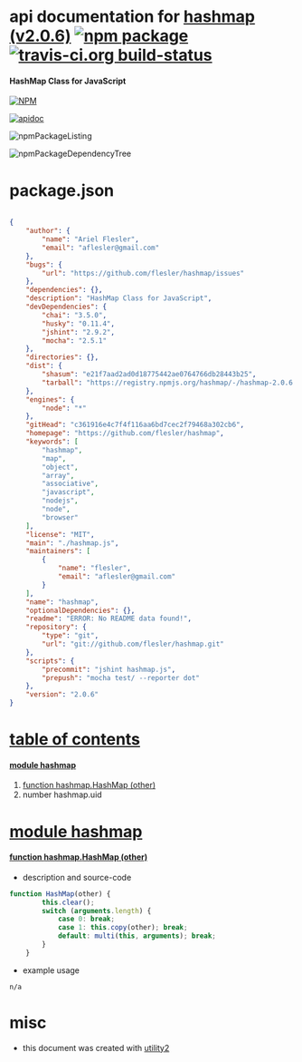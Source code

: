 # api documentation for  [hashmap (v2.0.6)](https://github.com/flesler/hashmap)  [![npm package](https://img.shields.io/npm/v/npmdoc-hashmap.svg?style=flat-square)](https://www.npmjs.org/package/npmdoc-hashmap) [![travis-ci.org build-status](https://api.travis-ci.org/npmdoc/node-npmdoc-hashmap.svg)](https://travis-ci.org/npmdoc/node-npmdoc-hashmap)
#### HashMap Class for JavaScript

[![NPM](https://nodei.co/npm/hashmap.png?downloads=true)](https://www.npmjs.com/package/hashmap)

[![apidoc](https://npmdoc.github.io/node-npmdoc-hashmap/build/screenCapture.buildNpmdoc.browser._2Fhome_2Ftravis_2Fbuild_2Fnpmdoc_2Fnode-npmdoc-hashmap_2Ftmp_2Fbuild_2Fapidoc.html.png)](https://npmdoc.github.io/node-npmdoc-hashmap/build/apidoc.html)

![npmPackageListing](https://npmdoc.github.io/node-npmdoc-hashmap/build/screenCapture.npmPackageListing.svg)

![npmPackageDependencyTree](https://npmdoc.github.io/node-npmdoc-hashmap/build/screenCapture.npmPackageDependencyTree.svg)



# package.json

```json

{
    "author": {
        "name": "Ariel Flesler",
        "email": "aflesler@gmail.com"
    },
    "bugs": {
        "url": "https://github.com/flesler/hashmap/issues"
    },
    "dependencies": {},
    "description": "HashMap Class for JavaScript",
    "devDependencies": {
        "chai": "3.5.0",
        "husky": "0.11.4",
        "jshint": "2.9.2",
        "mocha": "2.5.1"
    },
    "directories": {},
    "dist": {
        "shasum": "e21f7aad2ad0d18775442ae0764766db28443b25",
        "tarball": "https://registry.npmjs.org/hashmap/-/hashmap-2.0.6.tgz"
    },
    "engines": {
        "node": "*"
    },
    "gitHead": "c361916e4c7f4f116aa6bd7cec2f79468a302cb6",
    "homepage": "https://github.com/flesler/hashmap",
    "keywords": [
        "hashmap",
        "map",
        "object",
        "array",
        "associative",
        "javascript",
        "nodejs",
        "node",
        "browser"
    ],
    "license": "MIT",
    "main": "./hashmap.js",
    "maintainers": [
        {
            "name": "flesler",
            "email": "aflesler@gmail.com"
        }
    ],
    "name": "hashmap",
    "optionalDependencies": {},
    "readme": "ERROR: No README data found!",
    "repository": {
        "type": "git",
        "url": "git://github.com/flesler/hashmap.git"
    },
    "scripts": {
        "precommit": "jshint hashmap.js",
        "prepush": "mocha test/ --reporter dot"
    },
    "version": "2.0.6"
}
```



# <a name="apidoc.tableOfContents"></a>[table of contents](#apidoc.tableOfContents)

#### [module hashmap](#apidoc.module.hashmap)
1.  [function <span class="apidocSignatureSpan">hashmap.</span>HashMap (other)](#apidoc.element.hashmap.HashMap)
1.  number <span class="apidocSignatureSpan">hashmap.</span>uid



# <a name="apidoc.module.hashmap"></a>[module hashmap](#apidoc.module.hashmap)

#### <a name="apidoc.element.hashmap.HashMap"></a>[function <span class="apidocSignatureSpan">hashmap.</span>HashMap (other)](#apidoc.element.hashmap.HashMap)
- description and source-code
```javascript
function HashMap(other) {
		this.clear();
		switch (arguments.length) {
			case 0: break;
			case 1: this.copy(other); break;
			default: multi(this, arguments); break;
		}
	}
```
- example usage
```shell
n/a
```



# misc
- this document was created with [utility2](https://github.com/kaizhu256/node-utility2)

